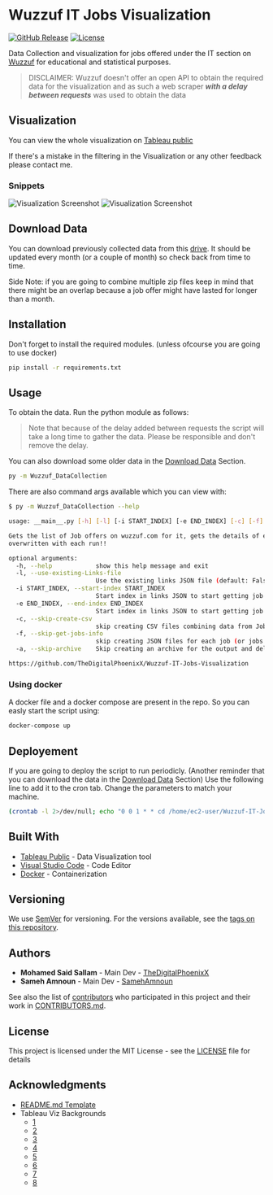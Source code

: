 # Wuzzuf IT Jobs Visualization

[![GitHub Release][github_release_badge]][github_release_link]
[![License][license-image]][license-url]

Data Collection and visualization for jobs offered under the IT section on [Wuzzuf](wuzzuf.net) for educational and statistical purposes.

> DISCLAIMER: Wuzzuf doesn't offer an open API to obtain the required data for the visualization and as such a web scraper ***with a delay between requests*** was used to obtain the data

## Visualization

You can view the whole visualization on [Tableau public](https://public.tableau.com/views/WuzzufITOffersVisualization/MainDashboard?:language=en&:display_count=y&:origin=viz_share_link)

If there's a mistake in the filtering in the Visualization or any other feedback please contact me.

### Snippets

![Visualization Screenshot](doc/Viz_1.png)
![Visualization Screenshot](doc/Viz_2.png)

## Download Data

You can download previously collected data from this [drive][data-drive]. It should be updated every month (or a couple of month) so check back from time to time.

Side Note: if you are going to combine multiple zip files keep in mind that there might be an overlap because a job offer might have lasted for longer than a month.

## Installation

Don't forget to install the required modules. (unless ofcourse you are going to use docker)

```bash
pip install -r requirements.txt
```

## Usage

To obtain the data. Run the python module as follows:

> Note that because of the delay added between requests the script will take a long time to gather the data. Please be responsible and don't remove the delay.

You can also download some older data in the [Download Data](#download-data) Section.

```bash
py -m Wuzzuf_DataCollection
```

There are also command args available which you can view with:

```bash
$ py -m Wuzzuf_DataCollection --help

usage: __main__.py [-h] [-l] [-i START_INDEX] [-e END_INDEX] [-c] [-f] [-a]

Gets the list of Job offers on wuzzuf.com for it, gets the details of each offer then generates a CSV file with all the jobs and then archives the output to a zip file Warning: the output file is
overwritten with each run!!

optional arguments:
  -h, --help            show this help message and exit
  -l, --use-existing-Links-file
                        Use the existing links JSON file (default: False)
  -i START_INDEX, --start-index START_INDEX
                        Start index in links JSON to start getting job info (Inclusive, default: 0)
  -e END_INDEX, --end-index END_INDEX
                        Start index in links JSON to start getting job info (Exclusive)
  -c, --skip-create-csv
                        skip creating CSV files combining data from Job JSONs (default: False)
  -f, --skip-get-jobs-info
                        skip creating JSON files for each job (or jobs within the start and end index if specified) in links JSON file (default: False)
  -a, --skip-archive    Skip creating an archive for the output and deleting the current output (default: False)

https://github.com/TheDigitalPhoenixX/Wuzzuf-IT-Jobs-Visualization
```

### Using docker

A docker file and a docker compose are present in the repo. So you can easly start the script using:

```bash
docker-compose up
```

## Deployement

If you are going to deploy the script to run periodicly. (Another reminder that you can download the data in the [Download Data](#download-data) Section) Use the following line to add it to the cron tab. Change the parameters to match your machine.

```bash
(crontab -l 2>/dev/null; echo "0 0 1 * * cd /home/ec2-user/Wuzzuf-IT-Jobs-Visualization && docker-compose up") | crontab -
 ```

## Built With

* [Tableau Public](https://public.tableau.com) - Data Visualization tool
* [Visual Studio Code](https://code.visualstudio.com/) - Code Editor
* [Docker](https://www.docker.com/) - Containerization

## Versioning

We use [SemVer](http://semver.org/) for versioning. For the versions available, see the [tags on this repository][github-tags].

## Authors

* **Mohamed Said Sallam** - Main Dev - [TheDigitalPhoenixX](https://github.com/TheDigitalPhoenixX)
* **Sameh Amnoun** - Main Dev - [SamehAmnoun](https://github.com/SamehAmnoun)

See also the list of [contributors][github-contributors] who participated in this project and their work in [CONTRIBUTORS.md](CONTRIBUTORS.md).

## License

This project is licensed under the MIT License - see the [LICENSE](LICENSE) file for details

## Acknowledgments

* [README.md Template](https://gist.github.com/PurpleBooth/109311bb0361f32d87a2)
* Tableau Viz Backgrounds
  * [1](https://unsplash.com/photos/U2BI3GMnSSE)
  * [2](https://unsplash.com/photos/HXOllTSwrpM)
  * [3](https://unsplash.com/photos/yt_mxwwP3LY)
  * [4](https://unsplash.com/photos/QBpZGqEMsKg)
  * [5](https://unsplash.com/photos/faEfWCdOKIg)
  * [6](https://unsplash.com/photos/rxpThOwuVgE)
  * [7](https://unsplash.com/photos/VBLHICVh-lI)
  * [8](https://unsplash.com/photos/wD1LRb9OeEo)

[license-image]: https://img.shields.io/badge/License-MIT-brightgreen.svg
[license-url]: https://opensource.org/licenses/MIT

[github_release_badge]: https://img.shields.io/github/v/release/TheDigitalPhoenixX/Wuzzuf-IT-Jobs-Visualization.svg?style=flat&include_prereleases
[github_release_link]: https://github.com/TheDigitalPhoenixX/Wuzzuf-IT-Jobs-Visualization/releases

[github-contributors]: https://github.com/TheDigitalPhoenixX/Wuzzuf-IT-Jobs-Visualization/contributors
[github-tags]: https://github.com/TheDigitalPhoenixX/Wuzzuf-IT-Jobs-Visualization/tags

[data-drive]: https://drive.google.com/drive/folders/19DFHc4DF35bMF_mOlFGV1cd8hvQOCVeM?usp=sharing
